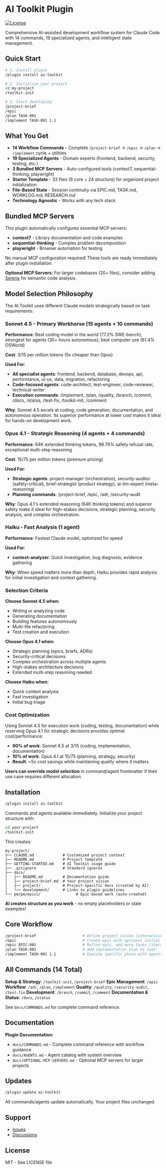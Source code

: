 # AI Toolkit Plugin

[![License](https://img.shields.io/badge/license-MIT-blue.svg)](./LICENSE)

Comprehensive AI-assisted development workflow system for Claude Code with 14 commands, 19 specialized agents, and intelligent state management.

## Quick Start

```bash
# 1. Install plugin
/plugin install ai-toolkit

# 2. Initialize your project
cd my-project
/toolkit-init

# 3. Start developing
/project-brief
/epic
/plan TASK-001
/implement TASK-001 1.1
```

## What You Get

- **14 Workflow Commands** - Complete `/project-brief` → `/epic` → `/plan` → `/implement` cycle + utilities
- **19 Specialized Agents** - Domain experts (frontend, backend, security, testing, etc.)
- **3 Bundled MCP Servers** - Auto-configured tools (context7, sequential-thinking, playwright)
- **Starter Template** - 33 files (9 core + 24 structure) for organized project initialization
- **File-Based State** - Session continuity via EPIC.md, TASK.md, WORKLOG.md, RESEARCH.md
- **Technology Agnostic** - Works with any tech stack

## Bundled MCP Servers

This plugin automatically configures essential MCP servers:

- **context7** - Library documentation and code examples
- **sequential-thinking** - Complex problem decomposition
- **playwright** - Browser automation for testing

No manual MCP configuration required! These tools are ready immediately after plugin installation.

**Optional MCP Servers**: For larger codebases (20+ files), consider adding [Serena](./docs/OPTIONAL-MCP-SERVERS.md) for semantic code analysis.

## Model Selection Philosophy

The AI Toolkit uses different Claude models strategically based on task requirements:

### Sonnet 4.5 - Primary Workhorse (15 agents + 10 commands)

**Performance**: Best coding model in the world (77.2% SWE-bench), strongest for agents (30+ hours autonomous), best computer use (61.4% OSWorld)

**Cost**: $3/$15 per million tokens (5x cheaper than Opus)

**Used For**:
- **All specialist agents**: frontend, backend, database, devops, api, performance, ui-ux, data, migration, refactoring
- **Code-focused agents**: code-architect, test-engineer, code-reviewer, technical-writer
- **Execution commands**: /implement, /plan, /quality, /branch, /commit, /docs, /status, /test-fix, /toolkit-init, /comment

**Why**: Sonnet 4.5 excels at coding, code generation, documentation, and autonomous operation. Its superior performance at lower cost makes it ideal for hands-on development work.

### Opus 4.1 - Strategic Reasoning (4 agents + 4 commands)

**Performance**: 64K extended thinking tokens, 98.76% safety refusal rate, exceptional multi-step reasoning

**Cost**: $15/$75 per million tokens (premium pricing)

**Used For**:
- **Strategic agents**: project-manager (orchestration), security-auditor (safety-critical), brief-strategist (product strategy), ai-llm-expert (meta-reasoning)
- **Planning commands**: /project-brief, /epic, /adr, /security-audit

**Why**: Opus 4.1's extended reasoning (64K thinking tokens) and superior safety make it ideal for high-stakes decisions, strategic planning, security analysis, and complex orchestration.

### Haiku - Fast Analysis (1 agent)

**Performance**: Fastest Claude model, optimized for speed

**Used For**:
- **context-analyzer**: Quick investigation, bug diagnosis, evidence gathering

**Why**: When speed matters more than depth, Haiku provides rapid analysis for initial investigation and context gathering.

### Selection Criteria

**Choose Sonnet 4.5 when:**
- Writing or analyzing code
- Generating documentation
- Building features autonomously
- Multi-file refactoring
- Test creation and execution

**Choose Opus 4.1 when:**
- Strategic planning (epics, briefs, ADRs)
- Security-critical decisions
- Complex orchestration across multiple agents
- High-stakes architecture decisions
- Extended multi-step reasoning needed

**Choose Haiku when:**
- Quick context analysis
- Fast investigation
- Initial bug triage

### Cost Optimization

Using Sonnet 4.5 for execution work (coding, testing, documentation) while reserving Opus 4.1 for strategic decisions provides optimal cost/performance:

- **90% of work**: Sonnet 4.5 at $3/$15 (coding, implementation, documentation)
- **10% of work**: Opus 4.1 at $15/$75 (planning, strategy, security)
- **Result**: ~5x cost savings while maintaining quality where it matters

**Users can override model selection** in command/agent frontmatter if their use case requires different allocation.

## Installation

```bash
/plugin install ai-toolkit
```

Commands and agents available immediately. Initialize your project structure with:

```bash
cd your-project
/toolkit-init
```

This creates:

```
my-project/
├── CLAUDE.md             # Customized project context
├── README.md             # Project template
├── GETTING-STARTED.md    # AI Toolkit usage guide
├── .gitignore            # Standard ignores
├── docs/
│   ├── README.md         # Documentation guide
│   ├── project-brief.md  # Your project vision
│   ├── project/          # Project-specific docs (created by AI)
│   └── development/      # Links to plugin guidelines
└── pm/pm/epics/                # Epic-based work (auto-created)
```

**AI creates structure as you work** - no empty placeholders or stale examples!

## Core Workflow

```bash
/project-brief                     # Define project vision (interactive)
/epic                              # Create epic with optional initial tasks
/epic EPIC-001                     # Refine epic, add more tasks (iterative)
/plan TASK-001                     # Add implementation plan to task
/implement TASK-001 1.1            # Execute specific phase with agents
```

## All Commands (14 Total)

**Setup & Strategy**: `/toolkit-init`, `/project-brief`
**Epic Management**: `/epic`
**Workflow**: `/adr`, `/plan`, `/implement`
**Quality**: `/quality`, `/security-audit`, `/test-fix`
**Development**: `/branch`, `/commit`, `/comment`
**Documentation & Status**: `/docs`, `/status`

See `docs/COMMANDS.md` for complete command reference.

## Documentation

**Plugin Documentation:**
- `docs/COMMANDS.md` - Complete command reference with workflow guidance
- `docs/AGENTS.md` - Agent catalog with system overview
- `docs/OPTIONAL-MCP-SERVERS.md` - Optional MCP servers for larger projects

## Updates

```bash
/plugin update ai-toolkit
```

All commands/agents update automatically. Your project files unchanged.

## Support

- [Issues](https://github.com/TaylorHuston/ai-coding-template/issues)
- [Discussions](https://github.com/TaylorHuston/ai-coding-template/discussions)

## License

MIT - See LICENSE file
